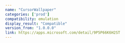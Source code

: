 ```yaml
---
name: "CursorWallpaper"
categories: ['prod']
compatibility: emulation
display_result: "Compatible"
version_from: "1.0.0.0"
link: https://apps.microsoft.com/detail/9P5P66K6H2ST
---
```

